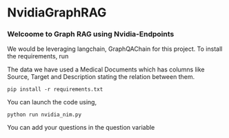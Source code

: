 # NvidiaGraphRAG

### Welcoome to Graph RAG using Nvidia-Endpoints
We would be leveraging langchain, GraphQAChain for this project. To install the requirements, run

The data we have used a Medical Documents which has columns like Source, Target and Description stating the relation between them. 
```
pip install -r requirements.txt
```

You can launch the code using,
```
python run nvidia_nim.py
```
You can add your questions in the question variable
